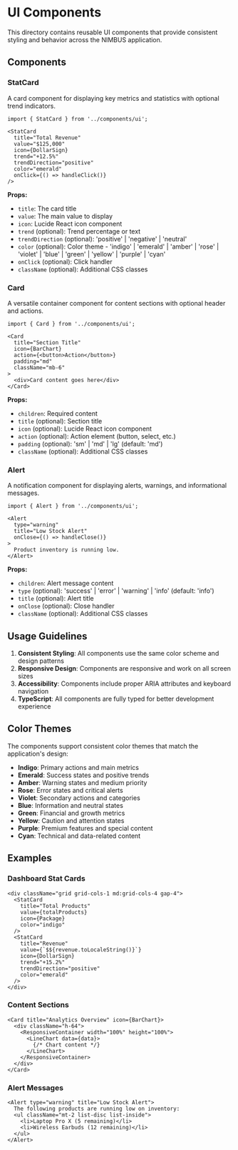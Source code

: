 # UI Components

This directory contains reusable UI components that provide consistent styling and behavior across the NIMBUS application.

## Components

### StatCard

A card component for displaying key metrics and statistics with optional trend indicators.

```tsx
import { StatCard } from '../components/ui';

<StatCard
  title="Total Revenue"
  value="$125,000"
  icon={DollarSign}
  trend="+12.5%"
  trendDirection="positive"
  color="emerald"
  onClick={() => handleClick()}
/>
```

**Props:**
- `title`: The card title
- `value`: The main value to display
- `icon`: Lucide React icon component
- `trend` (optional): Trend percentage or text
- `trendDirection` (optional): 'positive' | 'negative' | 'neutral'
- `color` (optional): Color theme - 'indigo' | 'emerald' | 'amber' | 'rose' | 'violet' | 'blue' | 'green' | 'yellow' | 'purple' | 'cyan'
- `onClick` (optional): Click handler
- `className` (optional): Additional CSS classes

### Card

A versatile container component for content sections with optional header and actions.

```tsx
import { Card } from '../components/ui';

<Card
  title="Section Title"
  icon={BarChart}
  action={<button>Action</button>}
  padding="md"
  className="mb-6"
>
  <div>Card content goes here</div>
</Card>
```

**Props:**
- `children`: Required content
- `title` (optional): Section title
- `icon` (optional): Lucide React icon component
- `action` (optional): Action element (button, select, etc.)
- `padding` (optional): 'sm' | 'md' | 'lg' (default: 'md')
- `className` (optional): Additional CSS classes

### Alert

A notification component for displaying alerts, warnings, and informational messages.

```tsx
import { Alert } from '../components/ui';

<Alert
  type="warning"
  title="Low Stock Alert"
  onClose={() => handleClose()}
>
  Product inventory is running low.
</Alert>
```

**Props:**
- `children`: Alert message content
- `type` (optional): 'success' | 'error' | 'warning' | 'info' (default: 'info')
- `title` (optional): Alert title
- `onClose` (optional): Close handler
- `className` (optional): Additional CSS classes

## Usage Guidelines

1. **Consistent Styling**: All components use the same color scheme and design patterns
2. **Responsive Design**: Components are responsive and work on all screen sizes
3. **Accessibility**: Components include proper ARIA attributes and keyboard navigation
4. **TypeScript**: All components are fully typed for better development experience

## Color Themes

The components support consistent color themes that match the application's design:

- **Indigo**: Primary actions and main metrics
- **Emerald**: Success states and positive trends
- **Amber**: Warning states and medium priority
- **Rose**: Error states and critical alerts
- **Violet**: Secondary actions and categories
- **Blue**: Information and neutral states
- **Green**: Financial and growth metrics
- **Yellow**: Caution and attention states
- **Purple**: Premium features and special content
- **Cyan**: Technical and data-related content

## Examples

### Dashboard Stat Cards
```tsx
<div className="grid grid-cols-1 md:grid-cols-4 gap-4">
  <StatCard
    title="Total Products"
    value={totalProducts}
    icon={Package}
    color="indigo"
  />
  <StatCard
    title="Revenue"
    value={`$${revenue.toLocaleString()}`}
    icon={DollarSign}
    trend="+15.2%"
    trendDirection="positive"
    color="emerald"
  />
</div>
```

### Content Sections
```tsx
<Card title="Analytics Overview" icon={BarChart}>
  <div className="h-64">
    <ResponsiveContainer width="100%" height="100%">
      <LineChart data={data}>
        {/* Chart content */}
      </LineChart>
    </ResponsiveContainer>
  </div>
</Card>
```

### Alert Messages
```tsx
<Alert type="warning" title="Low Stock Alert">
  The following products are running low on inventory:
  <ul className="mt-2 list-disc list-inside">
    <li>Laptop Pro X (5 remaining)</li>
    <li>Wireless Earbuds (12 remaining)</li>
  </ul>
</Alert>
``` 